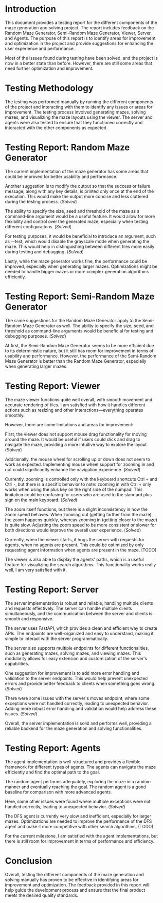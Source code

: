 # Introduction

This document provides a testing report for the different components of the maze generation and solving project. The report includes feedback on the Random Maze Generator, Semi-Random Maze Generator, Viewer, Server, and Agents. The purpose of this report is to identify areas for improvement and optimization in the project and provide suggestions for enhancing the user experience and performance.

Most of the issues found during testing have been solved, and the project is now in a better state than before. However, there are still some areas that need further optimization and improvement. 

# Testing Methodology

The testing was performed manually by running the different components of the project and interacting with them to identify any issues or areas for improvement. The testing process involved generating mazes, solving mazes, and visualizing the maze layouts using the viewer. The server and agents were also tested to ensure that they functioned correctly and interacted with the other components as expected.

# Testing Report: Random Maze Generator
The current implementation of the maze generator has some areas that could be improved for better usability and performance.

Another suggestion is to modify the output so that the success or failure message, along with any key details, is printed only once at the end of the execution. This would make the output more concise and less cluttered during the testing process. (*Solved*)

The ability to specify the size, seed and threshold of the maze as a command-line argument would be a useful feature. It would allow for more flexibility and control over the generated maze, especially when testing different configurations. (*Solved*)

For testing purposes, it would be beneficial to introduce an argument, such as --test, which would disable the grayscale mode when generating the maze. This would help in distinguishing between different tiles more easily during testing and debugging. (*Solved*)

Lastly, while the maze generator works fine, the performance could be improved, especially when generating larger mazes. Optimizations might be needed to handle bigger mazes or more complex generation algorithms efficiently.

# Testing Report: Semi-Random Maze Generator

The same suggestions for the Random Maze Generator apply to the Semi-Random Maze Generator as well. The ability to specify the size, seed, and threshold as command-line arguments would be beneficial for testing and debugging purposes. (*Solved*)

At first, the Semi-Random Maze Generator seems to be more efficient due to its deterministic nature, but it still has room for improvement in terms of usability and performance.
However, the performance of the Semi-Random Maze Generator is better than the Random Maze Generator, especially when generating larger mazes.

# Testing Report: Viewer

The maze viewer functions quite well overall, with smooth movement and accurate rendering of tiles. I am satisfied with how it handles different actions such as resizing and other interactions—everything operates smoothly.

However, there are some limitations and areas for improvement:

First, the viewer does not support mouse drag functionality for moving around the maze. It would be useful if users could click and drag to navigate the maze, providing a more intuitive way to explore the layout. (*Solved*)

Additionally, the mouse wheel for scrolling up or down does not seem to work as expected. Implementing mouse wheel support for zooming in and out could significantly enhance the navigation experience. (*Solved*)

Currently, zooming is controlled only with the keyboard shortcuts Ctrl + and Ctrl -, but there is a specific behavior to note: zooming in with Ctrl + only works when using the plus key on the right side of the numpad. This limitation could be confusing for users who are used to the standard plus sign on the main keyboard. (*Solved*)

The zoom itself functions, but there is a slight inconsistency in how the zoom speed behaves. When zooming out (getting farther from the maze), the zoom happens quickly, whereas zooming in (getting closer to the maze) is quite slow. Adjusting the zoom speed to be more consistent or slower for both directions would improve the overall user experience. (*Solved*)

Currently, when the viewer starts, it hogs the server with requests for agents, when no agents are present. This could be optimized by only requesting agent information when agents are present in the maze. (TODO)

The viewer is also able to display the agents' paths, which is a useful feature for visualizing the search algorithms. This functionality works really well, I am very satisfied with it.

# Testing Report: Server

The server implementation is robust and reliable, handling multiple clients and requests effectively. The server can handle multiple clients simultaneously, and the communication between the server and clients is smooth and responsive.

The server uses FastAPI, which provides a clean and efficient way to create APIs. The endpoints are well-organized and easy to understand, making it simple to interact with the server programmatically.

The server also supports multiple endpoints for different functionalities, such as generating mazes, solving mazes, and viewing mazes. This modularity allows for easy extension and customization of the server's capabilities.

One suggestion for improvement is to add more error handling and validation to the server endpoints. This would help prevent unexpected errors and provide better feedback to clients when something goes wrong. (*Solved*)

There were some issues with the server's moves endpoint, where some exceptions were not handled correctly, leading to unexpected behavior. Adding more robust error handling and validation would help address these issues. (*Solved*)

Overall, the server implementation is solid and performs well, providing a reliable backend for the maze generation and solving functionalities.

# Testing Report: Agents

The agent implementation is well-structured and provides a flexible framework for different types of agents. The agents can navigate the maze efficiently and find the optimal path to the goal.

The random agent performs adequately, exploring the maze in a random manner and eventually reaching the goal. The random agent is a good baseline for comparison with more advanced agents. 

Here, some other issues were found where multiple exceptions were not handled correctly, leading to unexpected behavior. (*Solved*)

The DFS agent is currently very slow and inefficient, especially for larger mazes. Optimizations are needed to improve the performance of the DFS agent and make it more competitive with other search algorithms. (TODO)

For the current milestone, I am satisfied with the agent implementations, but there is still room for improvement in terms of performance and efficiency.

# Conclusion

Overall, testing the different components of the maze generation and solving manually has proven to be effective in identifying areas for improvement and optimization. The feedback provided in this report will help guide the development process and ensure that the final product meets the desired quality standards.